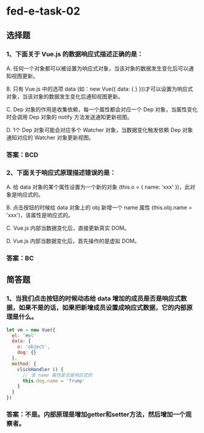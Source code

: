# fed-e-task-02


## 选择题
### 1、下面关于 Vue.js 的数据响应式描述正确的是：
A. 任何一个对象都可以被设置为响应式对象，当该对象的数据发生变化后可以通知视图更新。

B. 只有 Vue.js 中的选项 data (如：new Vue({ data: {  } }))才可以设置为响应式对象，当该对象的数据发生变化后通知视图更新。

C. Dep 对象的作用是收集依赖，每一个属性都会对应一个 Dep 对象，当属性变化时会调用 Dep 对象的 notify 方法发送通知更新视图。

D. 1个 Dep 对象可能会对应多个 Watcher 对象，当数据变化触发依赖 Dep 对象通知对应的 Watcher 对象更新视图。

### 答案：BCD

### 2、下面关于响应式原理描述错误的是：
A. 给 data 对象的某个属性设置为一个新的对象 (this.o = { name: 'xxx' })，此对象是响应式的。

B. 点击按钮的时候给 data 对象上的 obj 新增一个 name 属性 (this.obj.name = 'xxx')，该属性是响应式的。

C. Vue.js 内部当数据变化后，直接更新真实 DOM。

D. Vue.js 内部当数据变化后，首先操作的是虚拟 DOM。

### 答案：BC

## 简答题
### 1、当我们点击按钮的时候动态给 data 增加的成员是否是响应式数据，如果不是的话，如果把新增成员设置成响应式数据，它的内部原理是什么。
``` javascript
let vm = new Vue({
  el: '#el'
  data: {
    o: 'object',
    dog: {}
  },
  method: {
    clickHandler () {
      // 该 name 属性是否是响应式的
      this.dog.name = 'Trump'
    }
  }
})
```
### 答案：不是。内部原理是增加getter和setter方法，然后增加一个观察者。
